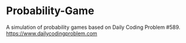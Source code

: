 # Probability-Game
A simulation of probability games based on Daily Coding Problem #589. https://www.dailycodingproblem.com
